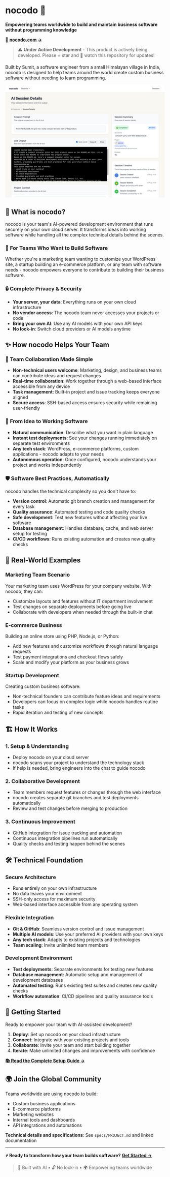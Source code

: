 # nocodo 🤖

**Empowering teams worldwide to build and maintain business software without programming knowledge**

🚀 [**nocodo.com →**](https://nocodo.com)

> ⚠️ **Under Active Development** - This product is actively being developed. Please ⭐ star and 👀 watch this repository for updates!

Built by Sumit, a software engineer from a small Himalayan village in India, nocodo is designed to help teams around the world create custom business software without needing to learn programming.

![nocodo AI Session Details](./website/src/assets/nocodo_AI_Session_Details_Redesigned_26_August_2025.png)

## 🌟 What is nocodo?

nocodo is your team's AI-powered development environment that runs securely on your own cloud server. It transforms ideas into working software while handling all the complex technical details behind the scenes.

### 🎯 **For Teams Who Want to Build Software**

Whether you're a marketing team wanting to customize your WordPress site, a startup building an e-commerce platform, or any team with software needs - nocodo empowers everyone to contribute to building their business software.

### 🔒 **Complete Privacy & Security**

- **Your server, your data**: Everything runs on your own cloud infrastructure
- **No vendor access**: The nocodo team never accesses your projects or code
- **Bring your own AI**: Use any AI models with your own API keys
- **No lock-in**: Switch cloud providers or AI models anytime

## ✨ How nocodo Helps Your Team

### 🤝 **Team Collaboration Made Simple**

- **Non-technical users welcome**: Marketing, design, and business teams can contribute ideas and request changes
- **Real-time collaboration**: Work together through a web-based interface accessible from any device
- **Task management**: Built-in project and issue tracking keeps everyone aligned
- **Secure access**: SSH-based access ensures security while remaining user-friendly

### 🚀 **From Idea to Working Software**

- **Natural communication**: Describe what you want in plain language
- **Instant test deployments**: See your changes running immediately on separate test environments
- **Any tech stack**: WordPress, e-commerce platforms, custom applications - nocodo adapts to your needs
- **Autonomous operation**: Once configured, nocodo understands your project and works independently

### 🛡️ **Software Best Practices, Automatically**

nocodo handles the technical complexity so you don't have to:

- **Version control**: Automatic git branch creation and management for every task
- **Quality assurance**: Automated testing and code quality checks
- **Safe development**: Test new features without affecting your live software
- **Database management**: Handles database, cache, and web server setup for testing
- **CI/CD workflows**: Runs existing automation and creates new quality checks

## 🎯 Real-World Examples

### **Marketing Team Scenario**
Your marketing team uses WordPress for your company website. With nocodo, they can:
- Customize layouts and features without IT department involvement
- Test changes on separate deployments before going live
- Collaborate with developers when needed through the built-in chat

### **E-commerce Business**
Building an online store using PHP, Node.js, or Python:
- Add new features and customize workflows through natural language requests
- Test payment integrations and checkout flows safely
- Scale and modify your platform as your business grows

### **Startup Development**
Creating custom business software:
- Non-technical founders can contribute feature ideas and requirements
- Developers can focus on complex logic while nocodo handles routine tasks
- Rapid iteration and testing of new concepts

## 🏗️ How It Works

### **1. Setup & Understanding**
- Deploy nocodo on your cloud server
- nocodo scans your project to understand the technology stack
- If help is needed, bring engineers into the chat to guide nocodo

### **2. Collaborative Development**
- Team members request features or changes through the web interface
- nocodo creates separate git branches and test deployments automatically
- Review and test changes before merging to production

### **3. Continuous Improvement**
- GitHub integration for issue tracking and automation
- Continuous integration pipelines run automatically
- Quality checks and testing happen behind the scenes

## 🛠️ Technical Foundation

### **Secure Architecture**
- Runs entirely on your own infrastructure
- No data leaves your environment
- SSH-only access for maximum security
- Web-based interface accessible from any operating system

### **Flexible Integration**
- **Git & GitHub**: Seamless version control and issue management
- **Multiple AI models**: Use your preferred AI providers with your own keys
- **Any tech stack**: Adapts to existing projects and technologies
- **Team scaling**: Invite unlimited team members

### **Development Environment**
- **Test deployments**: Separate environments for testing new features
- **Database management**: Automatic setup and management of development databases
- **Automated testing**: Runs existing test suites and creates new quality checks
- **Workflow automation**: CI/CD pipelines and quality assurance tools

## 🚀 Getting Started

Ready to empower your team with AI-assisted development?

1. **Deploy**: Set up nocodo on your cloud infrastructure
2. **Connect**: Integrate with your existing projects and tools
3. **Collaborate**: Invite your team and start building together
4. **Iterate**: Make unlimited changes and improvements with confidence

**[📚 Read the Complete Setup Guide →](https://nocodo.com/playbook)**

## 🌍 Join the Global Community

Teams worldwide are using nocodo to build:
- Custom business applications
- E-commerce platforms
- Marketing websites
- Internal tools and dashboards
- API integrations and automations

**Technical details and specifications**: See `specs/PROJECT.md` and linked documentation

---

**⚡ Ready to transform how your team builds software?** [**Get Started →**](https://nocodo.com)

> 🤖 Built with AI • 🔓 No lock-in • 🌍 Empowering teams worldwide